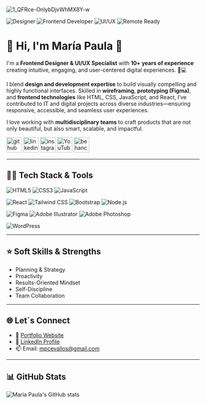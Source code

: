 ![1_QFRce-OnlybDjvWhMX8Y-w](https://res.cloudinary.com/cloudpaudev/image/upload/v1749686276/banner-mpcj-github_nul3j9.png)

![Designer](https://img.shields.io/badge/🎨-Designer-blueviolet)
![Frontend Developer](https://img.shields.io/badge/👩🏻‍💻-Frontend%20Developer-ff69b4)
![UI/UX](https://img.shields.io/badge/UX%2FUI-Expert-teal)
![Remote Ready](https://img.shields.io/badge/Remote%20Ready-✔️-brightgreen)

# 👋 Hi, I'm María Paula 🦄

I'm a **Frontend Designer & UI/UX Specialist** with **10+ years of experience** creating intuitive, engaging, and user-centered digital experiences. 📱💻

I blend **design and development expertise** to build visually compelling and highly functional interfaces. Skilled in **wireframing**, **prototyping (Figma)**, and **frontend technologies** like HTML, CSS, JavaScript, and React, I’ve contributed to IT and digital projects across diverse industries—ensuring responsive, accessible, and seamless user experiences.

I love working with **multidisciplinary teams** to craft products that are not only beautiful, but also smart, scalable, and impactful.

[<img src='https://cdn.jsdelivr.net/npm/simple-icons@3.0.1/icons/github.svg' alt='github' height='40'>](https://github.com/mpcevallos/)  [<img src='https://cdn.jsdelivr.net/npm/simple-icons@3.0.1/icons/linkedin.svg' alt='linkedin' height='40'>](https://ec.linkedin.com/in/mpcevallos/)  [<img src='https://cdn.jsdelivr.net/npm/simple-icons@3.0.1/icons/instagram.svg' alt='instagram' height='40' >](https://www.instagram.com/mapaulacj/)  [<img src='https://cdn.jsdelivr.net/npm/simple-icons@3.0.1/icons/youtube.svg' alt='YouTube' height='40'>](https://www.youtube.com/mapaulac3)  [<img src='https://cdn.jsdelivr.net/npm/simple-icons@3.0.1/icons/behance.svg' alt='behance' height='40'>](https://www.behance.net/mpcevallos)  

---

## 👩‍💻 Tech Stack & Tools

<!-- Languages -->
![HTML5](https://img.shields.io/badge/HTML5-E34F26?style=for-the-badge&logo=html5&logoColor=white)
![CSS3](https://img.shields.io/badge/CSS3-1572B6?style=for-the-badge&logo=css3&logoColor=white)
![JavaScript](https://img.shields.io/badge/JavaScript-F7DF1E?style=for-the-badge&logo=javascript&logoColor=black)

<!-- Frameworks & Libraries -->
![React](https://img.shields.io/badge/React-20232A?style=for-the-badge&logo=react&logoColor=61DAFB)
![Tailwind CSS](https://img.shields.io/badge/Tailwind%20CSS-06B6D4?style=for-the-badge&logo=tailwindcss&logoColor=white)
![Bootstrap](https://img.shields.io/badge/Bootstrap-7952B3?style=for-the-badge&logo=bootstrap&logoColor=white)
![Node.js](https://img.shields.io/badge/Node.js-339933?style=for-the-badge&logo=nodedotjs&logoColor=white)

<!-- Design Tools -->
![Figma](https://img.shields.io/badge/Figma-F24E1E?style=for-the-badge&logo=figma&logoColor=white)
![Adobe Illustrator](https://img.shields.io/badge/Adobe%20Illustrator-FF9A00?style=for-the-badge&logo=adobeillustrator&logoColor=white)
![Adobe Photoshop](https://img.shields.io/badge/Adobe%20Photoshop-31A8FF?style=for-the-badge&logo=adobephotoshop&logoColor=white)

<!-- CMS -->
![WordPress](https://img.shields.io/badge/WordPress-21759B?style=for-the-badge&logo=wordpress&logoColor=white)

---

## ⭐️ Soft Skills & Strengths

- Planning & Strategy  
- Proactivity  
- Results-Oriented Mindset  
- Self-Discipline  
- Team Collaboration  

---

## 🌐 Let´s Connect

- 🔗 [Portfolio Website](https://paudevportfolio.netlify.app/)  
- 💼 [LinkedIn Profile](https://ec.linkedin.com/in/mpcevallos/)  
- 📫 Email: [mpcevallos@gmail.com](mailto:mpcevallos@gmail.com)

---

## 📊 GitHub Stats

![Maria Paula's GitHub stats](https://github-readme-stats.vercel.app/api?username=mpcevallos&show_icons=true&theme=radical)

